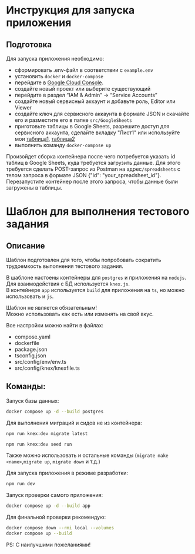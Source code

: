 # Инструкция для запуска приложения

## Подготовка

Для запуска приложения необходимо:

- сформировать .env-файл в соответствии с `example.env`
- установить `docker` и `docker-compose`
- перейдите в [Google Cloud Console](https://console.cloud.google.com/welcome/new).
- создайте новый проект или выберите существующий
- перейдите в раздел “IAM & Admin” → “Service Accounts”
- создайте новый сервисный аккаунт и добавьте роль, Editor или Viewer
- создайте ключ для сервисного аккаунта в формате JSON и скачайте его и разместите его в папке `src/GoogleSheets`
- приготовьте таблицы в Google Sheets, разрешите доступ для сервисного аккаунта, сделайте вкладку "Лист1" или используйте мои [таблица1](https://docs.google.com/spreadsheets/d/16FmJgGCoKW2V20jp4Q_avgdooPaiH6xgHt7ZHCUis_E/edit), [таблица2](https://docs.google.com/spreadsheets/d/11RMe3HwlWR6Fkb82RZk-2_VYpglTz4NQRhkdo5rka6U/edit)
- выполнить команду `docker-compose up `

Произойдет сборка контейнера после чего потребуется указать id таблиц в Google Sheets, куда требуется загрузить данные.
Для этого требуется сделать POST-запрос из Postman на адрес`/spreadsheets` с телом запроса в формате JSON {"id": "your_spreadsheet_id"}.
Перезапустите контейнер после этого запроса, чтобы данные были загружены в таблицы.

# Шаблон для выполнения тестового задания

## Описание

Шаблон подготовлен для того, чтобы попробовать сократить трудоемкость выполнения тестового задания.

В шаблоне настоены контейнеры для `postgres` и приложения на `nodejs`.  
Для взаимодействия с БД используется `knex.js`.  
В контейнере `app` используется `build` для приложения на `ts`, но можно использовать и `js`.

Шаблон не является обязательным!\
Можно использовать как есть или изменять на свой вкус.

Все настройки можно найти в файлах:

- compose.yaml
- dockerfile
- package.json
- tsconfig.json
- src/config/env/env.ts
- src/config/knex/knexfile.ts

## Команды:

Запуск базы данных:

```bash
docker compose up -d --build postgres
```

Для выполнения миграций и сидов не из контейнера:

```bash
npm run knex:dev migrate latest
```

```bash
npm run knex:dev seed run
```

Также можно использовать и остальные команды (`migrate make <name>`,`migrate up`, `migrate down` и т.д.)

Для запуска приложения в режиме разработки:

```bash
npm run dev
```

Запуск проверки самого приложения:

```bash
docker compose up -d --build app
```

Для финальной проверки рекомендую:

```bash
docker compose down --rmi local --volumes
docker compose up --build
```

PS: С наилучшими пожеланиями!
